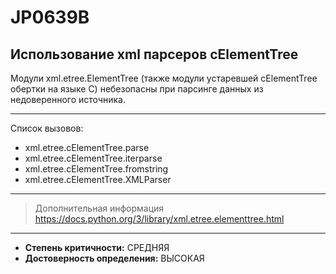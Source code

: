 # JP0639B
## Использование xml парсеров cElementTree
Модули xml.etree.ElementTree (также модули устаревшей cElementTree
обертки на языке С) небезопасны при парсинге данных из недоверенного источника.


---
Список вызовов:

* xml.etree.cElementTree.parse
* xml.etree.cElementTree.iterparse
* xml.etree.cElementTree.fromstring
* xml.etree.cElementTree.XMLParser

---
> Дополнительная информация
> <https://docs.python.org/3/library/xml.etree.elementtree.html>
---
* __Степень критичности:__ СРЕДНЯЯ
* __Достоверность определения:__ ВЫСОКАЯ
